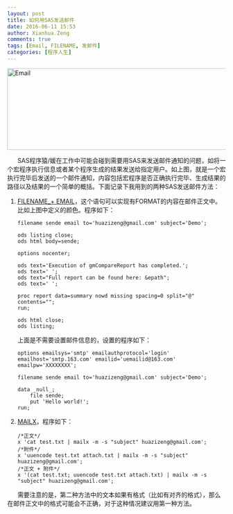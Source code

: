 ```yaml
---
layout: post
title: 如何用SAS发送邮件
date: 2016-06-11 15:53
author: Xianhua.Zeng
comments: true
tags: [Email, FILENAME, 发邮件]
categories: [程序人生]
---
```

<p><a href="http://www.xianhuazeng.com/cn/wp-content/uploads/2016/06/Email.jpg"><img class="aligncenter size-full wp-image-841" src="http://www.xianhuazeng.com/cn/wp-content/uploads/2016/06/Email.jpg" alt="Email" width="1050" height="188" /></a></p>
<p>      SAS程序猿/媛在工作中可能会碰到需要用SAS来发送邮件通知的问题，如将一个宏程序执行信息或者某个程序生成的结果发送给指定用户。如上图，就是一个宏执行完毕后发送的一个邮件通知，内容包括宏程序是否正确执行完毕、生成结果的路径以及结果的一个简单的概括。下面记录下我用到的两种SAS发送邮件方法：<!--more--></p>
<ol>
	<li><span style="text-decoration: underline;"><a href="http://support.sas.com/documentation/cdl/en/lestmtsref/63323/HTML/default/viewer.htm#n0ig2krarrz6vtn1aw9zzvtez4qo.htm" target="_blank">FILENAME_+ EMAIL</a></span>，这个语句可以实现有FORMAT的内容在邮件正文中。比如上图中定义的颜色。程序如下：

<pre><code>filename sende email to='huazizeng@gmail.com' subject='Demo';

ods listing close;
ods html body=sende;

options nocenter;

ods text='Execution of gmCompareReport has completed.';
ods text=' ';
ods text="Full report can be found here: &amp;epath";
ods text=' ';

proc report data=summary nowd missing spacing=0 split="@" contents="";
run;

ods html close;
ods listing;</code></pre>

上面是不需要设置邮件信息的，设置的程序如下：

<pre><code>options emailsys='smtp' emailauthprotocol='login' emailhost='smtp.163.com' emailid='uemailid@163.com' emailpw='XXXXXXXX';

filename sende email to='huazizeng@gmail.com' subject='Demo';

data _null_;
    file sende;
    put 'Hello world!';
run;
</code></pre>
</li>
	<li><a href="https://en.wikipedia.org/wiki/Mailx" target="_blank"><span style="text-decoration: underline;">MAILX</span></a>，程序如下：

<pre><code>/*正文*/
x 'cat test.txt | mailx -m -s "subject" huazizeng@gmail.com';
/*附件*/
x 'uuencode test.txt attach.txt | mailx -m -s "subject" huazizeng@gmail.com';
/*正文 + 附件*/
x '(cat test.txt; uuencode test.txt attach.txt) | mailx -m -s "subject" huazizeng@gmail.com';</code></pre>
</li>
</ol>
<p>      需要注意的是，第二种方法中的文本如果有格式（比如有对齐的格式），那么在邮件正文中的格式可能会不正确，对于这种情况建议用第一种方法。</p>
